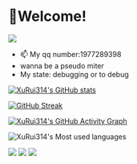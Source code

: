 # 🚀Welcome!
![](https://i.loli.net/2021/08/09/uwdpRgaZCYUE1z2.jpg)
- 📫 My qq number:1977289398
- wanna be a pseudo miter
- My state: debugging or to debug

[![XuRui314's GitHub stats](https://github-readme-stats.vercel.app/api?username=XuRui314)](https://github.com/anuraghazra/github-readme-stats)


[![GitHub Streak](https://github-readme-streak-stats.herokuapp.com/?user=XuRui314)](https://git.io/streak-stats)



[![XuRui314's GitHub Activity Graph](https://activity-graph.herokuapp.com/graph?username=XuRui314&theme=xcode)](https://github.com/XuRui314)




![XuRui314's Most used languages](https://github-readme-stats.vercel.app/api/top-langs/?username=XuRui314&layout=compact&hide_border=true&langs_count=10)


![](https://img.shields.io/badge/-HTML5-E34F26?style=flat-square&logo=html5&logoColor=white)
![](https://img.shields.io/badge/-CSS3-1572B6?style=flat-square&logo=css3)
![](https://img.shields.io/badge/-JavaScript-oringe?style=flat-square&logo=javascript)



<!---
XuRui314/XuRui314 is a ✨ special ✨ repository because its `README.md` (this file) appears on your GitHub profile.
You can click the Preview link to take a look at your changes.
--->
